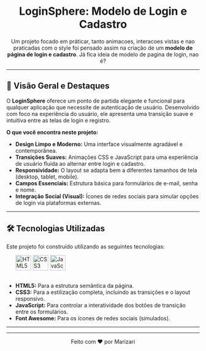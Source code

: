 <h1 align="center">
  LoginSphere: Modelo de Login e Cadastro
</h1>

<p align="center">
  Um projeto focado em práticar, tanto animacoes, interacoes vistas e nao praticadas com o style foi pensado assim na criação de um <strong>modelo de página de login e cadastro</strong>. Já fica ideia de modelo de pagina de login, nao é?
</p>

---

## 🌟 Visão Geral e Destaques

O **LoginSphere** oferece um ponto de partida elegante e funcional para qualquer aplicação que necessite de autenticação de usuário. Desenvolvido com foco na experiência do usuário, ele apresenta uma transição suave e intuitiva entre as telas de login e registro.

**O que você encontra neste projeto:**

* **Design Limpo e Moderno:** Uma interface visualmente agradável e contemporânea.
* **Transições Suaves:** Animações CSS e JavaScript para uma experiência de usuário fluida ao alternar entre login e cadastro.
* **Responsividade:** O layout se adapta bem a diferentes tamanhos de tela (desktop, tablet, mobile).
* **Campos Essenciais:** Estrutura básica para formulários de e-mail, senha e nome.
* **Integração Social (Visual):** Ícones de redes sociais para simular opções de login via plataformas externas.


---

## 🛠️ Tecnologias Utilizadas

Este projeto foi construído utilizando as seguintes tecnologias:

<div style="display: flex; gap: 5px; padding-left:24px">
  <img src="https://cdn.jsdelivr.net/gh/devicons/devicon/icons/html5/html5-original.svg" title="HTML5" alt="HTML5" width="40" height="40"/>
  <img src="https://cdn.jsdelivr.net/gh/devicons/devicon/icons/css3/css3-original.svg" title="CSS3" alt="CSS3" width="40" height="40"/>
  <img src="https://cdn.jsdelivr.net/gh/devicons/devicon/icons/javascript/javascript-original.svg" title="JavaScript" alt="JavaScript" width="40" height="40"/>
</div>
<br>

* **HTML5:** Para a estrutura semântica da página.
* **CSS3:** Para a estilização completa, incluindo as transições e o layout responsivo.
* **JavaScript:** Para controlar a interatividade dos botões de transição entre os formulários.
* **Font Awesome:** Para os ícones de redes sociais (simulados).

---



---

<p align="center">
  Feito com ❤️ por Marizari
</p>